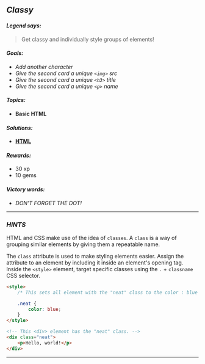 ## _Classy_

#### _Legend says:_
> Get classy and individually style groups of elements!

#### _Goals:_
+ _Add another character_
+ _Give the second card a unique `<img>` src_
+ _Give the second card a unique `<h3>` title_
+ _Give the second card a unique `<p>` name_

#### _Topics:_
+ **Basic HTML**

#### _Solutions:_
+ **[HTML](Classy.html)**

#### _Rewards:_
+ 30  xp
+ 10 gems

#### _Victory words:_
+ _DON'T FORGET THE DOT!_

___

### _HINTS_

HTML and CSS make use of the idea of `classes`. A `class` is a way of grouping similar elements by giving them a repeatable name.

The `class` attribute is used to make styling elements easier. Assign the attribute to an element by including it inside an element's opening tag. Inside the `<style>` element, target specific classes using the `.` + `classname` CSS selector.

```html
<style>
    /* This sets all element with the "neat" class to the color : blue */

    .neat {
        color: blue;
    }
</style>

<!-- This <div> element has the "neat" class. -->
<div class="neat">
    <p>Hello, world!</p>
</div>
```

___
